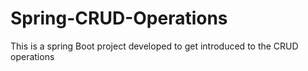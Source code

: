 # Spring-CRUD-Operations
This is a spring Boot project developed to get introduced to the CRUD operations
